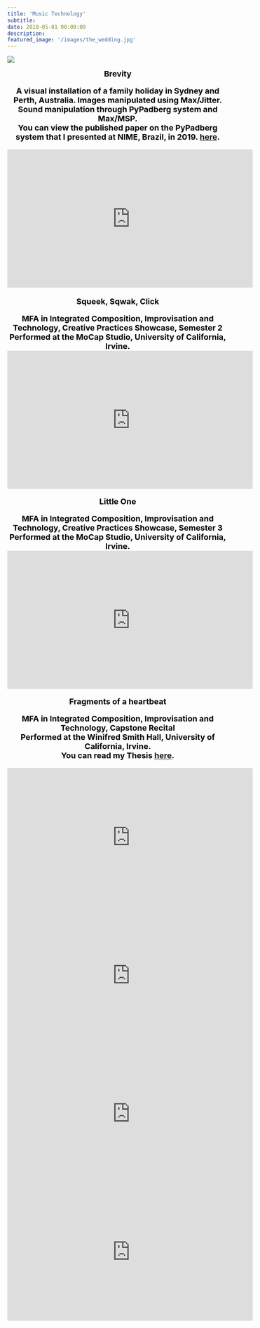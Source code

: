 ```yaml
---
title: 'Music Technology'
subtitle:
date: 2018-05-01 00:00:00
description:
featured_image: '/images/the_wedding.jpg'
---
```


![](/images/the_wedding.jpeg)

<center><b><font size="+1"><font style="color:black">
Brevity<br>
<p>A visual installation of a family holiday in Sydney and Perth, Australia. Images manipulated using Max/Jitter. Sound manipulation through PyPadberg system and Max/MSP. <br>You can view the published paper on the PyPadberg system that I presented at NIME, Brazil, in 2019. <a href="https://documentcloud.adobe.com/link/review?uri=urn:aaid:scds:US:ad2db826-e53f-4f90-a29d-14325acac337"> here</a>.

<center>
<iframe width="560" height="315" src="https://www.youtube.com/embed/7aAj2faVzg0" title="YouTube video player" frameborder="0" allow="accelerometer; autoplay; clipboard-write; encrypted-media; gyroscope; picture-in-picture" allowfullscreen></iframe>
</center>
<br>
<center><b><font size="+1"><font style="color:black">
Squeek, Sqwak, Click<br>
<p>MFA in Integrated Composition, Improvisation and Technology, Creative Practices Showcase, Semester 2<br>
Performed at the MoCap Studio, University of California, Irvine.

<iframe width="560" height="315" src="https://www.youtube.com/embed/e5y5nokdQKk" title="YouTube video player" frameborder="0" allow="accelerometer; autoplay; clipboard-write; encrypted-media; gyroscope; picture-in-picture" allowfullscreen></iframe>

<center><b><font size="+1"><font style="color:black">
Little One<br>
<p>MFA in Integrated Composition, Improvisation and Technology, Creative Practices Showcase, Semester 3<br>
Performed at the MoCap Studio, University of California, Irvine.

<iframe width="560" height="315" src="https://www.youtube.com/embed/GKt6o0O-LPE" title="YouTube video player" frameborder="0" allow="accelerometer; autoplay; clipboard-write; encrypted-media; gyroscope; picture-in-picture" allowfullscreen></iframe>

<center><b><font size="+1"><font style="color:black">
Fragments of a heartbeat<br>
<p>MFA in Integrated Composition, Improvisation and Technology, Capstone Recital<br>
Performed at the Winifred Smith Hall, University of California, Irvine.<br>
You can read my Thesis <a href="https://escholarship.org/uc/item/92s9z4f2">here</a>.


<center>
<iframe width="560" height="315" src="https://www.youtube.com/embed/vFuVBH_VoIQ" title="YouTube video player" frameborder="0" allow="accelerometer; autoplay; clipboard-write; encrypted-media; gyroscope; picture-in-picture" allowfullscreen></iframe></center>

<iframe width="560" height="315" src="https://www.youtube.com/embed/R-6xQ-9dmE0" title="YouTube video player" frameborder="0" allow="accelerometer; autoplay; clipboard-write; encrypted-media; gyroscope; picture-in-picture" allowfullscreen></iframe>

<iframe width="560" height="315" src="https://www.youtube.com/embed/-89P3dr6Y1A" title="YouTube video player" frameborder="0" allow="accelerometer; autoplay; clipboard-write; encrypted-media; gyroscope; picture-in-picture" allowfullscreen></iframe>

<iframe width="560" height="315" src="https://www.youtube.com/embed/TuYAMw3f8Es" title="YouTube video player" frameborder="0" allow="accelerometer; autoplay; clipboard-write; encrypted-media; gyroscope; picture-in-picture" allowfullscreen></iframe>
